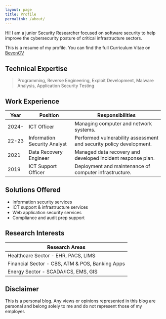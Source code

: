 ```yaml
---
layout: page
title: Profile
permalink: /about/
---
```


Hi! I am a junior Security Researcher focused on software security to help improve the cybersecurity posture of critical infrastructure sectors.

This is a resume of my profile. You can find the full Curriculum Vitae on [BevonCV](#)

## Technical Expertise

> Programming, Reverse Engineering, Exploit Development, Malware Analysis, Application Security Testing

## Work Experience

Year | Position | Responsibilities
-----|-------|--------
2024- |ICT Officer | Managing computer and network systems.
22-23 |Information Security Analyst  | Performed vulnerability assessment and security policy development.
2021 | Data Recovery Engineer | Managed data recovery and developed incident response plan.
2019 | ICT Support Officer | Deployment and maintenance of computer infrastructure.

## Solutions Offered
- Information security services
- ICT support & infrastructure services
- Web application security services
- Compliance and audit prep support

## Research Interests

| Research Areas
|-----
| Healthcare Sector - EHR, PACS, LIMS
| Financial Sector - CBS, ATM & POS, Banking Apps
| Energy Sector - SCADA/ICS, EMS, GIS

## Disclaimer
This is a personal blog. Any views or opinions represented in this blog are personal and belong solely to me and do not represent those of my employer.
